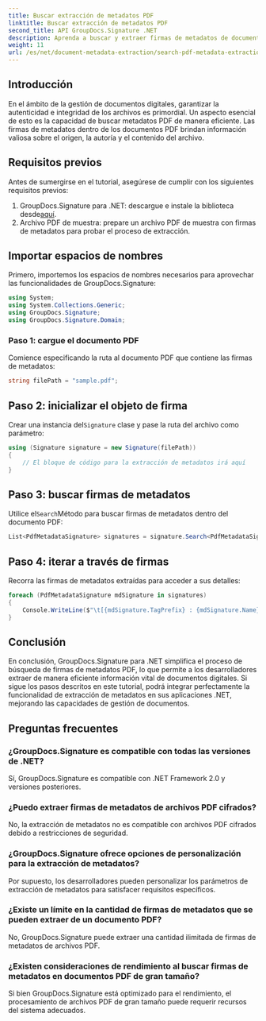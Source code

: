 ```yaml
---
title: Buscar extracción de metadatos PDF
linktitle: Buscar extracción de metadatos PDF
second_title: API GroupDocs.Signature .NET
description: Aprenda a buscar y extraer firmas de metadatos de documentos PDF utilizando GroupDocs.Signature para .NET. Aumente sus capacidades de gestión de documentos.
weight: 11
url: /es/net/document-metadata-extraction/search-pdf-metadata-extraction/
---
```

## Introducción
En el ámbito de la gestión de documentos digitales, garantizar la autenticidad e integridad de los archivos es primordial. Un aspecto esencial de esto es la capacidad de buscar metadatos PDF de manera eficiente. Las firmas de metadatos dentro de los documentos PDF brindan información valiosa sobre el origen, la autoría y el contenido del archivo.
## Requisitos previos
Antes de sumergirse en el tutorial, asegúrese de cumplir con los siguientes requisitos previos:
1.  GroupDocs.Signature para .NET: descargue e instale la biblioteca desde[aquí](https://releases.groupdocs.com/signature/net/).
2. Archivo PDF de muestra: prepare un archivo PDF de muestra con firmas de metadatos para probar el proceso de extracción.

## Importar espacios de nombres
Primero, importemos los espacios de nombres necesarios para aprovechar las funcionalidades de GroupDocs.Signature:
```csharp
using System;
using System.Collections.Generic;
using GroupDocs.Signature;
using GroupDocs.Signature.Domain;
```
### Paso 1: cargue el documento PDF
Comience especificando la ruta al documento PDF que contiene las firmas de metadatos:
```csharp
string filePath = "sample.pdf";
```
## Paso 2: inicializar el objeto de firma
 Crear una instancia del`Signature` clase y pase la ruta del archivo como parámetro:
```csharp
using (Signature signature = new Signature(filePath))
{
    // El bloque de código para la extracción de metadatos irá aquí
}
```
## Paso 3: buscar firmas de metadatos
 Utilice el`Search`Método para buscar firmas de metadatos dentro del documento PDF:
```csharp
List<PdfMetadataSignature> signatures = signature.Search<PdfMetadataSignature>(SignatureType.Metadata);
```
## Paso 4: iterar a través de firmas
Recorra las firmas de metadatos extraídas para acceder a sus detalles:
```csharp
foreach (PdfMetadataSignature mdSignature in signatures)
{
    Console.WriteLine($"\t[{mdSignature.TagPrefix} : {mdSignature.Name}] = {mdSignature.Value} ({mdSignature.Type})");
}
```

## Conclusión
En conclusión, GroupDocs.Signature para .NET simplifica el proceso de búsqueda de firmas de metadatos PDF, lo que permite a los desarrolladores extraer de manera eficiente información vital de documentos digitales. Si sigue los pasos descritos en este tutorial, podrá integrar perfectamente la funcionalidad de extracción de metadatos en sus aplicaciones .NET, mejorando las capacidades de gestión de documentos.
## Preguntas frecuentes
### ¿GroupDocs.Signature es compatible con todas las versiones de .NET?
Sí, GroupDocs.Signature es compatible con .NET Framework 2.0 y versiones posteriores.
### ¿Puedo extraer firmas de metadatos de archivos PDF cifrados?
No, la extracción de metadatos no es compatible con archivos PDF cifrados debido a restricciones de seguridad.
### ¿GroupDocs.Signature ofrece opciones de personalización para la extracción de metadatos?
Por supuesto, los desarrolladores pueden personalizar los parámetros de extracción de metadatos para satisfacer requisitos específicos.
### ¿Existe un límite en la cantidad de firmas de metadatos que se pueden extraer de un documento PDF?
No, GroupDocs.Signature puede extraer una cantidad ilimitada de firmas de metadatos de archivos PDF.
### ¿Existen consideraciones de rendimiento al buscar firmas de metadatos en documentos PDF de gran tamaño?
Si bien GroupDocs.Signature está optimizado para el rendimiento, el procesamiento de archivos PDF de gran tamaño puede requerir recursos del sistema adecuados.